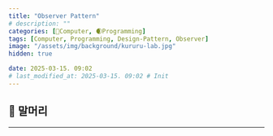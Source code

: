 ```yaml
---
title: "Observer Pattern"
# description: ""
categories: [💫Computer, 🌒Programming]
tags: [Computer, Programming, Design-Pattern, Observer]
image: "/assets/img/background/kururu-lab.jpg"
hidden: true

date: 2025-03-15. 09:02
# last_modified_at: 2025-03-15. 09:02 # Init
---
```


## 💫 말머리

---
